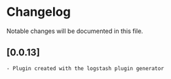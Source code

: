 # Changelog
Notable changes will be documented in this file.

## [0.0.13]
	- Plugin created with the logstash plugin generator




